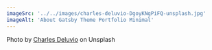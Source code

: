 ```yaml
---
imageSrc: '../../images/charles-deluvio-DgoyKNgPiFQ-unsplash.jpg'
imageAlt: 'About Gatsby Theme Portfolio Minimal'
---
```


Photo by <a href="https://unsplash.com/@charlesdeluvio?utm_source=unsplash&utm_medium=referral&utm_content=creditCopyText" target="_blank" rel="nofollow noopener noreferrer" aria-label="External Link"><u>Charles Deluvio</u></a> on Unsplash
